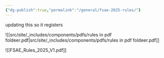 ```yaml
---
{"dg-publish":true,"permalink":"/general/fsae-2025-rules/"}
---
```


updating this so it registers

![[src/site/_includes/components/pdfs/rules in pdf foldeer.pdf\|src/site/_includes/components/pdfs/rules in pdf foldeer.pdf]]


![[FSAE_Rules_2025_V1.pdf]]
